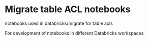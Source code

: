 # Migrate table ACL notebooks

notebooks used in databricks/migrate for table acls

For development of notebooks in different Databricks workspaces
